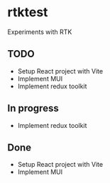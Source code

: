 # rtktest
Experiments with RTK



## TODO
- Setup React project with Vite
- Implement MUI
- Implement redux toolkit

## In progress
- Implement redux toolkit

## Done
- Setup React project with Vite
- Implement MUI